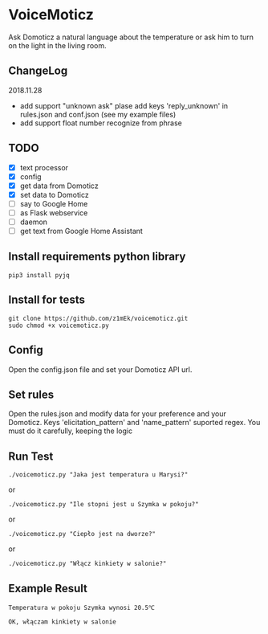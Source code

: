# VoiceMoticz

Ask Domoticz a natural language about the temperature or ask him to turn on the light in the living room.

## ChangeLog
2018.11.28
+ add support "unknown ask" plase add keys 'reply_unknown' in rules.json and conf.json (see my example files)
+ add support float number recognize from phrase

## TODO
- [x] text processor
- [x] config
- [x] get data from Domoticz
- [x] set data to Domoticz
- [ ] say to Google Home
- [ ] as Flask webservice
- [ ] daemon
- [ ] get text from Google Home Assistant

## Install requirements python library
```
pip3 install pyjq
```
## Install for tests
```
git clone https://github.com/z1mEk/voicemoticz.git
sudo chmod +x voicemoticz.py
```
## Config
Open the config.json file and set your Domoticz API url. 

## Set rules
Open the rules.json and modify data for your preference and your Domoticz.
Keys 'elicitation_pattern' and 'name_pattern' suported regex.
You must do it carefully, keeping the logic

## Run Test
```
./voicemoticz.py "Jaka jest temperatura u Marysi?"
```
or 
```
./voicemoticz.py "Ile stopni jest u Szymka w pokoju?"
```
or
```
./voicemoticz.py "Ciepło jest na dworze?"
```
or
```
./voicemoticz.py "Włącz kinkiety w salonie?"
```
## Example Result
```
Temperatura w pokoju Szymka wynosi 20.5℃
```
```
OK, włączam kinkiety w salonie
```
